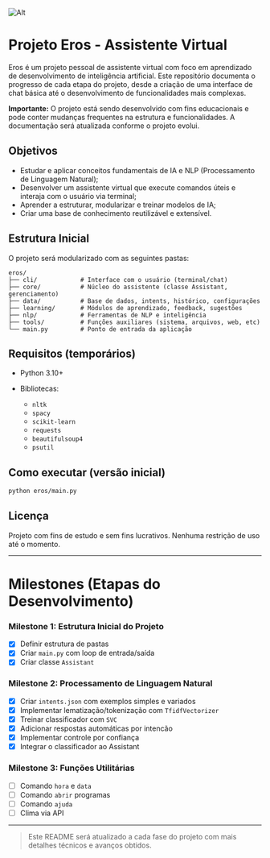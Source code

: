 ![Alt](https://repobeats.axiom.co/api/embed/48f394a39ddf5d02bcf27168c27eb58833f31209.svg "Repobeats analytics image")

# Projeto Eros - Assistente Virtual

Eros é um projeto pessoal de assistente virtual com foco em aprendizado de desenvolvimento de inteligência artificial. Este repositório documenta o progresso de cada etapa do projeto, desde a criação de uma interface de chat básica até o desenvolvimento de funcionalidades mais complexas.

**Importante:** O projeto está sendo desenvolvido com fins educacionais e pode conter mudanças frequentes na estrutura e funcionalidades. A documentação será atualizada conforme o projeto evolui.

## Objetivos

* Estudar e aplicar conceitos fundamentais de IA e NLP (Processamento de Linguagem Natural);
* Desenvolver um assistente virtual que execute comandos úteis e interaja com o usuário via terminal;
* Aprender a estruturar, modularizar e treinar modelos de IA;
* Criar uma base de conhecimento reutilizável e extensível.

## Estrutura Inicial

O projeto será modularizado com as seguintes pastas:

```
eros/
├── cli/            # Interface com o usuário (terminal/chat)
├── core/           # Núcleo do assistente (classe Assistant, gerenciamento)
├── data/           # Base de dados, intents, histórico, configurações
├── learning/       # Módulos de aprendizado, feedback, sugestões
├── nlp/            # Ferramentas de NLP e inteligência
├── tools/          # Funções auxiliares (sistema, arquivos, web, etc)
└── main.py         # Ponto de entrada da aplicação
```

## Requisitos (temporários)

* Python 3.10+
* Bibliotecas:

  * `nltk`
  * `spacy`
  * `scikit-learn`
  * `requests`
  * `beautifulsoup4`
  * `psutil`

## Como executar (versão inicial)

```bash
python eros/main.py
```

## Licença

Projeto com fins de estudo e sem fins lucrativos. Nenhuma restrição de uso até o momento.

---

# Milestones (Etapas do Desenvolvimento)

### Milestone 1: Estrutura Inicial do Projeto

* [x] Definir estrutura de pastas
* [x] Criar `main.py` com loop de entrada/saída
* [x] Criar classe `Assistant`

### Milestone 2: Processamento de Linguagem Natural

* [x] Criar `intents.json` com exemplos simples e variados
* [x] Implementar lematização/tokenização com `TfidfVectorizer`
* [x] Treinar classificador com `SVC`
* [x] Adicionar respostas automáticas por intencão
* [x] Implementar controle por confiança
* [x] Integrar o classificador ao Assistant

### Milestone 3: Funções Utilitárias

* [ ] Comando `hora` e `data`
* [ ] Comando `abrir` programas
* [ ] Comando `ajuda`
* [ ] Clima via API

<!--
### Milestone 4: Memória e Aprendizado

* [ ] Registro de histórico em banco de dados
* [ ] Coleta de feedback e sugestões
* [ ] Aprendizado supervisionado básico

### Milestone 5: Reorganização e Evolução

* [ ] Modularizar completamente o projeto
* [ ] Reduzir dependências externas (API)
* [ ] Preparar para modelos customizados
-->

---

> Este README será atualizado a cada fase do projeto com mais detalhes técnicos e avanços obtidos.

